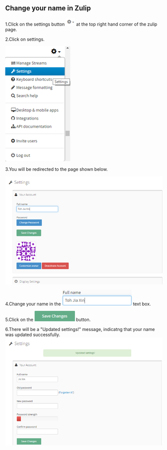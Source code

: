## Change your name in Zulip

1.Click on the settings button ![Settings button](/static/images/help/settings.png) at the top right hand corner of the zulip page.

2.Click on settings.

![Settings](/static/images/help/setting.png)

3.You will be redirected to the page shown below.

![Change your name](/static/images/help/change_your_name.png)

4.Change your name in the ![Full name](/static/images/help/full_name.png) text box.

5.Click on the ![Save changes](/static/images/help/save_changes.png) button.

6.There will be a "Updated settings!" message, indicatng that your name was updated successfully.
![Save changes](/static/images/help/uploaded_settings.png)
